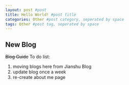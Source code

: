```yaml
---
layout: post #post
title: Hello World! #post title
categories: Other #post category, seperated by space
tags: Other #post tag, seperated by space
---
```


## New Blog

<del>Blog Guide</del> To do list:

1. moving blogs here from Jianshu Blog
2. update blog once a week
3. re-create about me page
